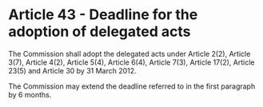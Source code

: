 # Article 43 - Deadline for the adoption of delegated acts


The Commission shall adopt the delegated acts under Article 2(2), Article 3(7), Article 4(2), Article 5(4), Article 6(4), Article 7(3), Article 17(2), Article 23(5) and Article 30 by 31 March 2012.

The Commission may extend the deadline referred to in the first paragraph by 6 months.
